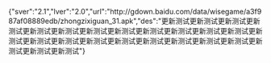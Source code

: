 {"sver":"2.1","lver":"2.0","url":"http:\/\/gdown.baidu.com\/data\/wisegame\/a3f987af08889edb\/zhongzixiguan_31.apk","des":"更新测试更新测试更新测试更新测试更新测试更新测试更新测试更新测试更新测试更新测试更新测试更新测试更新测试更新测试更新测试更新测试更新测试更新测试更新测试更新测试更新测试更新测试更新测试更新测试"}
